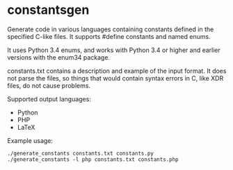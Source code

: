 # constantsgen

Generate code in various languages containing constants defined in the
specified C-like files. It supports #define constants and named enums.

It uses Python 3.4 enums, and works with Python 3.4 or higher and
earlier versions with the enum34 package.

constants.txt contains a description and example of the input format.
It does not parse the files, so things that would contain syntax errors
in C, like XDR files, do not cause problems.

Supported output languages:

* Python
* PHP
* LaTeX

Example usage:

    ./generate_constants constants.txt constants.py
    ./generate_constants -l php constants.txt constants.php
